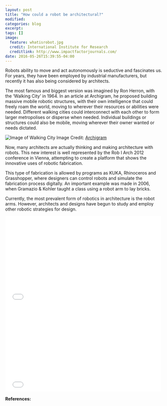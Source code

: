 ```yaml
---
layout: post
title: "How could a robot be architectural?"
modified:
categories: blog
excerpt:
tags: []
image:
  feature: whatisrobot.jpg
  credit: International Institute for Research
  creditlink: http://www.impactfactorjournals.com/
date: 2016-05-26T15:39:55-04:00
---
```


Robots ability to move and act autonomously is seductive and fascinates us. For years, they have been employed by industrial manufacturers, but recently it has also being considered by architects.

The most famous and biggest version was imagined by Ron Herron, with the ‘Walking City’ in 1964. In an article at Archigram, he proposed building massive mobile robotic structures, with their own intelligence that could freely roam the world, moving to wherever their resources or abilities were needed. Different walking cities could interconnect with each other to form larger metropolises or disperse when needed. Individual buildings or structures could also be mobile, moving wherever their owner wanted or needs dictated.

![Image of Walking City](https://marinaorru.github.io/images/archigram.jpg)
Image Credit: [Archigram](http://archigram.westminster.ac.uk/project.php?id=60)

Now, many architects are actually thinking and making architecture with robots. This new interest is well represented by the Rob I Arch 2012 conference in Vienna, attempting to create a platform that shows the innovative uses of robotic fabrication.

This type of fabrication is allowed by programs as KUKA, Rhinoceros and Grasshopper, where designers can control robots and simulate the fabrication process digitally. An important example was made in 2006, when Gramazio & Kohler taught a class using a robot arm to lay bricks.

Currently, the most prevalent form of robotics in architecture is the robot arms. However, architects and designs have begun to study and employ other robotic strategies for design.


<iframe src="//player.vimeo.com/video/98146708?title=0&amp;byline=0" width="500" height="281" frameborder="0"> </iframe>

<iframe src="//player.vimeo.com/video/149328392?title=0&amp;byline=0" width="500" height="281" frameborder="0"> </iframe>

**References:**


[jekyll-gh]: https://github.com/jekyll/jekyll
[jekyll]:    http://jekyllrb.com
